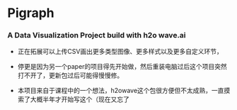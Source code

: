 # Pigraph
### A Data Visualization Project build with **h2o wave.ai**

* 正在拓展可以上传CSV画出更多类型图像、更多样式以及更多自定义环节，

* 停更是因为另一个paper的项目得先开始做，然后重装电脑过后这个项目突然打不开了，更新包过后可能得慢慢修。

* 本项目来自于课程中的一个想法，h2owave这个包很方便但不太成熟，一直摸索了大概半年才开始写这个（现在又忘了

